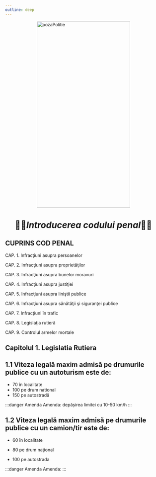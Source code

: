 ```yaml
---
outline: deep
---
```


<img src="https://www.hamangiu.ro/images/thumbs/000/0007369_codul-penal-codul-de-procedura-penala-legile-de-executare-actualizat-1-septembrie-2024-spiralat_450.png" alt="pozaPolitie" width="300" height="600" style="display: block; margin: 0px auto;">

# <center>👮‍♂️***Introducerea codului penal***👮‍♂️</center>

## CUPRINS COD PENAL 

CAP. 1. Infracţiuni asupra persoanelor 

CAP. 2. Infracţiuni asupra proprietăţilor 

CAP. 3. Infracţiuni asupra bunelor moravuri 

CAP. 4. Infracţiuni asupra justiţiei 

CAP. 5. Infracţiuni asupra liniştii publice 

CAP. 6. Infracţiuni asupra sănătăţii şi siguranţei publice 

CAP. 7. Infracţiuni în trafic 

CAP. 8. Legislaţia rutieră 

CAP. 9. Controlul armelor mortale 

 

## Capitolul 1. Legislatia Rutiera

## 1.1 Viteza legală maxim admisă pe drumurile publice cu un autoturism este de: 

- 70 în localitate 
- 100 pe drum national 
- 150 pe autostradă 

:::danger Amenda
Amenda: depășirea limitei cu 10-50 km/h 
:::

## 1.2 Viteza legală maxim admisă pe drumurile publice cu un camion/tir este de: 

- 60 în localitate 

- 80 pe drum național 

- 100 pe autostrada

:::danger Amenda
Amenda: 
:::


